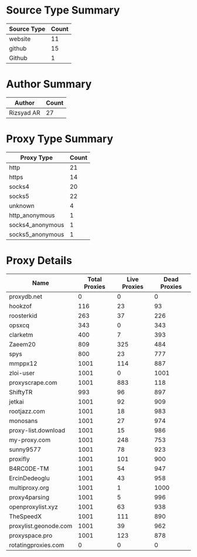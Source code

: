 # Source Type Summary

| Source Type | Count |
|-------------|-------|
| website | 11 |
| github | 15 |
| Github | 1 |


# Author Summary

| Author | Count |
|--------|-------|
| Rizsyad AR | 27 |


# Proxy Type Summary

| Proxy Type | Count |
|------------|-------|
| http | 21 |
| https | 14 |
| socks4 | 20 |
| socks5 | 22 |
| unknown | 4 |
| http_anonymous | 1 |
| socks4_anonymous | 1 |
| socks5_anonymous | 1 |


# Proxy Details

| Name | Total Proxies | Live Proxies | Dead Proxies |
|------|---------------|--------------|---------------|
| proxydb.net | 0 | 0 | 0 |
| hookzof | 116 | 23 | 93 |
| roosterkid | 263 | 37 | 226 |
| opsxcq | 343 | 0 | 343 |
| clarketm | 400 | 7 | 393 |
| Zaeem20 | 809 | 325 | 484 |
| spys | 800 | 23 | 777 |
| mmppx12 | 1001 | 114 | 887 |
| zloi-user | 1001 | 0 | 1001 |
| proxyscrape.com | 1001 | 883 | 118 |
| ShiftyTR | 993 | 96 | 897 |
| jetkai | 1001 | 92 | 909 |
| rootjazz.com | 1001 | 18 | 983 |
| monosans | 1001 | 27 | 974 |
| proxy-list.download | 1001 | 15 | 986 |
| my-proxy.com | 1001 | 248 | 753 |
| sunny9577 | 1001 | 78 | 923 |
| proxifly | 1001 | 101 | 900 |
| B4RC0DE-TM | 1001 | 54 | 947 |
| ErcinDedeoglu | 1001 | 43 | 958 |
| multiproxy.org | 1001 | 1 | 1000 |
| proxy4parsing | 1001 | 5 | 996 |
| openproxylist.xyz | 1001 | 63 | 938 |
| TheSpeedX | 1001 | 111 | 890 |
| proxylist.geonode.com | 1001 | 39 | 962 |
| proxyspace.pro | 1001 | 123 | 878 |
| rotatingproxies.com | 0 | 0 | 0 |
